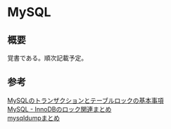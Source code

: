 # MySQL

## 概要
覚書である。順次記載予定。

## 参考
[MySQLのトランザクションとテーブルロックの基本事項](http://kannokanno.hatenablog.com/entry/20120704/1341419338)  
[MySQL - InnoDBのロック関連まとめ](https://qiita.com/mizzwithliam/items/31fb68217899bd0559e8)  
[mysqldumpまとめ](https://qiita.com/PlanetMeron/items/3a41e14607a65bc9b60c)
